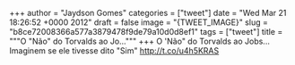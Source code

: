 
+++
author = "Jaydson Gomes"
categories = ["tweet"]
date = "Wed Mar 21 18:26:52 +0000 2012"
draft = false
image = "{TWEET_IMAGE}"
slug = "b8ce72008366a577a3879478f9de79a10d0d8ef1"
tags = ["tweet"]
title = """O "Não" do Torvalds ao Jo..."""
+++
O 'Não" do Torvalds ao Jobs... Imaginem se ele tivesse dito "Sim" http://t.co/u4h5KRAS
